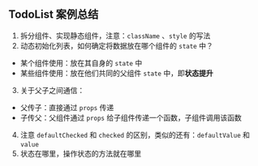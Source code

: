 ## TodoList 案例总结

1. 拆分组件、实现静态组件，注意：`className` 、`style` 的写法
2. 动态初始化列表，如何确定将数据放在哪个组件的 `state` 中？

-   某个组件使用：放在其自身的 `state` 中
-   某些组件使用：放在他们共同的父组件 `state` 中，即**状态提升**

3. 关于父子之间通信：

-   父传子：直接通过 `props` 传递
-   子传父：父组件通过 `props` 给子组件传递一个函数，子组件调用该函数

4. 注意 `defaultChecked` 和 `checked` 的区别，类似的还有：`defaultValue` 和 `value`
5. 状态在哪里，操作状态的方法就在哪里
